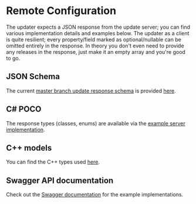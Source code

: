 # Remote Configuration

The updater expects a JSON response from the update server; you can find various implementation details and examples below. The updater as a client is quite resilient; every property/field marked as optional/nullable can be omitted entirely in the response. In theory you don't even need to provide any releases in the response, just make it an empty array and you're good to go.

## JSON Schema

The current [master branch update response schema](https://github.com/nefarius/vicius/tree/master/examples/server/Models) is provided [here](https://vicius.api.nefarius.systems/api/vicius/master/schema.json).

## C# POCO

The response types (classes, enums) are available via the [example server implementation](https://github.com/nefarius/vicius/blob/master/examples/server/Models/UpdateResponse.cs).

## C++ models

You can find the C++ types used [here](https://github.com/nefarius/vicius/tree/master/src/models).

## Swagger API documentation

Check out the [Swagger documentation](https://vicius.api.nefarius.systems/swagger/index.html) for the example implementations.
